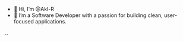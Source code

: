 - 👋 Hi, I’m @Akl-R
- 👀 I’m a Software Developer with a passion for building clean, user-focused applications.

..

<!---
Akl-R/Akl-R is a ✨ special ✨ repository because its `README.md` (this file) appears on your GitHub profile.
You can click the Preview link to take a look at your changes.
--->
